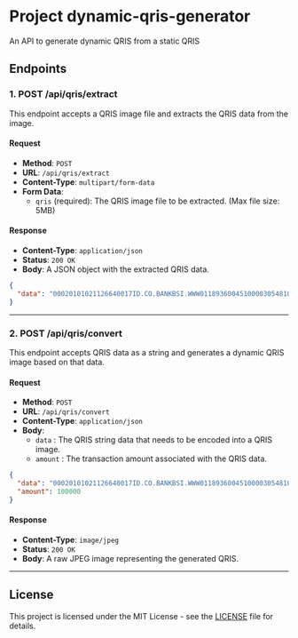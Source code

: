 # Project dynamic-qris-generator

An API to generate dynamic QRIS from a static QRIS

## Endpoints

### 1. **POST /api/qris/extract**

This endpoint accepts a QRIS image file and extracts the QRIS data from the image.

#### Request
- **Method**: `POST`
- **URL**: `/api/qris/extract`
- **Content-Type**: `multipart/form-data`
- **Form Data**: 
  - `qris` (required): The QRIS image file to be extracted. (Max file size: 5MB)

#### Response
- **Content-Type**: `application/json`
- **Status**: `200 OK`
- **Body**: A JSON object with the extracted QRIS data.

```json
{
  "data": "00020101021126640017ID.CO.BANKBSI.WWW0118936004510000305481021000002039790303URE51440014ID.CO.QRIS.WWW0215ID10243141810570303URE5204866153033605802ID5918SABILILLAH YAYASAN6006MALANG6105651416304522C"
}
```

---

### 2. **POST /api/qris/convert**

This endpoint accepts QRIS data as a string and generates a dynamic QRIS image based on that data.

#### Request
- **Method**: `POST`
- **URL**: `/api/qris/convert`
- **Content-Type**: `application/json`
- **Body**:
  - `data` : The QRIS string data that needs to be encoded into a QRIS image.
  - `amount` : The transaction amount associated with the QRIS data.

```json
{
  "data": "00020101021126640017ID.CO.BANKBSI.WWW0118936004510000305481021000002039790303URE51440014ID.CO.QRIS.WWW0215ID10243141810570303URE5204866153033605802ID5918SABILILLAH YAYASAN6006MALANG6105651416304522C",
  "amount": 100000
}
```

#### Response
- **Content-Type**: `image/jpeg`
- **Status**: `200 OK`
- **Body**: A raw JPEG image representing the generated QRIS.

---


## License

This project is licensed under the MIT License - see the [LICENSE](LICENSE) file for details.

